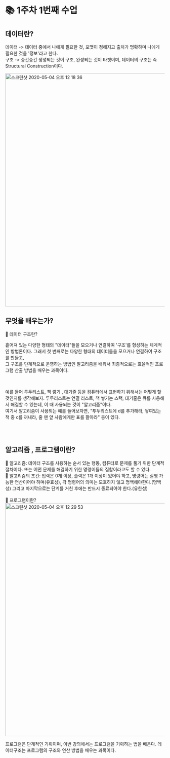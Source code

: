 # 📚 1주차 1번째 수업

## 데이터란?

데이터 -> 데이터 중에서 나에게 필요한 것, 포맷이 정해지고 출처가 명확하며 나에게 필요한 것을 '정보'라고 한다.<br>
구조 -> 중간중간 생성되는 것이 구조, 완성되는 것이 타겟이며,
데이터의 구조는 즉 Structural Construction이다.

<img width="736" alt="스크린샷 2020-05-04 오후 12 18 36" src="https://user-images.githubusercontent.com/35520314/80934061-68a55a80-8e01-11ea-85f0-e3ffec39940e.png">

## 무엇을 배우는가?

📒 데이터 구조란?<br>

흩어져 있는 다양한 형태의 "데이터"들을 모으거나 연결하여 '구조'를 형성하는 체계적인 방법론이다.
그래서 첫 번째로는 다양한 형태의 데이터들을 모으거나 연결하여 구조를 만들고,<br>
그 구조를 단계적으로 운영하는  방법인 알고리즘을 배워서 최종적으로는 효율적인 프로그램 산출 방법을 배우는 과목이다.

<br><br>
예를 들어 투두리스트, 책 쌓기 , 대기줄 등을 컴퓨터에서 표현하기 위해서는 어떻게 할 것인지를 생각해보자.
투두리스트는 연결 리스트, 책 쌓기는 스택, 대기줄은 큐를 사용해서 해결할 수 있는데, 이 때 사용되는 것이 "알고리즘"이다.<br>
여기서 알고리즘이 사용되는 예를 들어보자면, "투두리스트에 d를 추가해라, 쌓여있는 책 중 c를 꺼내라, 줄 맨 앞 사람에게만 표를 팔아라" 등이 있다.

<br><br>

## 알고리즘 , 프로그램이란?

📘 알고리즘: 데이터 구조를 사용하는 순서 있는 행동, 컴퓨터로 문제를 풀기 위한 단계적 절차이다. 또는 어떤 문제를 해결하기 위한 명령어들의 집합이라고도 할 수 있다.<br>
📗 알고리즘의 조건: 입력은 0개 이상, 출력은 1개 이상이 있어야 하고, 명령어는 실행 가능한 연산이어야 하며(유효성), 각 명령어의 의미는 모호하지 않고 명백해야한다.(명백성)
그리고 마지막으로는 단계를 거친 후에는 반드시 종료되어야 한다.(유한성)
<br><br>
📙 프로그램이란?<br>
<img width="736" alt="스크린샷 2020-05-04 오후 12 29 53" src="https://user-images.githubusercontent.com/35520314/80934395-f6357a00-8e02-11ea-9b1e-43c2791f4467.png">

프로그램은 단계적인 기획이며, 이번 강의에서는 프로그램을 기획하는 법을 배운다.
데이터구조는 프로그램의 구조와 연산 방법을 배우는 과목이다.
